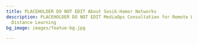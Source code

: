 ```yaml
---
title: PLACEHOLDER DO NOT EDIT About Sosik-Hamor Networks
description: PLACEHOLDER DO NOT EDIT MediaOps Consultation for Remote Workforce and
  Distance Learning
bg_image: images/featue-bg.jpg

---
```

